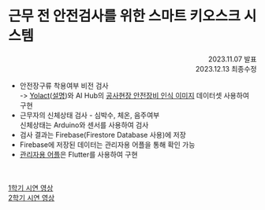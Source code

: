 ﻿# 근무 전 안전검사를 위한 스마트 키오스크 시스템

<div style="text-align: right"> 2023.11.07 발표 <br> 2023.12.13 최종수정 </div>

- 안전장구류 착용여부 비전 검사<br>-> [Yolact](https://github.com/dbolya/yolact)([설명](/Yolact_README.md))와 AI Hub의 [공사현장 안전장비 인식 이미지](https://www.aihub.or.kr/aihubdata/data/view.do?currMenu=115&topMenu=100&aihubDataSe=realm&dataSetSn=163) 데이터셋 사용하여 구현
- 근무자의 신체상태 검사 - 심박수, 체온, 음주여부<br>신체상태는 Arduino와 센서를 사용하여 검사
- 검사 결과는 Firebase(Firestore Database 사용)에 저장
- Firebase에 저장된 데이터는 관리자용 어플을 통해 확인 가능
- [관리자용 어플](https://github.com/PoloCeleste/LifeVision_App)은 Flutter를 사용하여 구현

<br><br>
[1학기 시연 영상](https://www.youtube.com/watch?v=SbFfPqBx5S4) <br>
[2학기 시연 영상](https://www.youtube.com/watch?v=khaTaEOExCo)<br>
